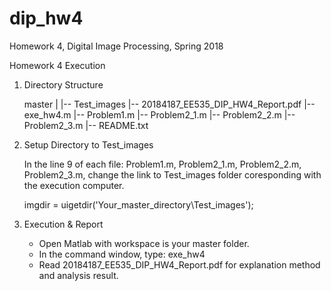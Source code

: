 # dip_hw4
Homework 4, Digital Image Processing, Spring 2018

Homework 4 Execution

1. Directory Structure

	master
		|
		|-- Test_images
		|-- 20184187_EE535_DIP_HW4_Report.pdf
		|-- exe_hw4.m
		|-- Problem1.m
		|-- Problem2_1.m
		|-- Problem2_2.m
		|-- Problem2_3.m
		|-- README.txt

2. Setup Directory to Test_images

	In the line 9 of each file:
	Problem1.m, Problem2_1.m, Problem2_2.m, Problem2_3.m,
	change the link to Test_images folder coresponding with the execution computer.

	imgdir = uigetdir('Your_master_directory\Test_images');

3. Execution & Report
	
	- Open Matlab with workspace is your master folder.
	- In the command window, type: exe_hw4
	- Read 20184187_EE535_DIP_HW4_Report.pdf for explanation method and analysis result.

